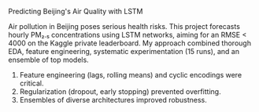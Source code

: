 Predicting Beijing's Air Quality with LSTM

Air pollution in Beijing poses serious health risks. This project forecasts hourly PM₂.₅
concentrations using LSTM networks, aiming for an RMSE < 4000 on the Kaggle private
leaderboard. My approach combined thorough EDA, feature engineering, systematic
experimentation (15 runs), and an ensemble of top models.

1. Feature engineering (lags, rolling means) and cyclic encodings were critical.
2. Regularization (dropout, early stopping) prevented overfitting.
3. Ensembles of diverse architectures improved robustness.
